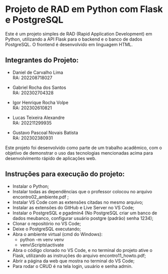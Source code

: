 # Projeto de RAD em Python com Flask e PostgreSQL

Este é um projeto simples de RAD (Rapid Application Development) em Python, utilizando a API Flask para o backend e o banco de dados PostgreSQL. O frontend é desenvolvido em linguagem HTML.

## Integrantes do Projeto:

- Daniel de Carvalho Lima  
  RA: 202208718027
  
- Gabriel Rocha dos Santos  
  RA: 202302704328
  
- Igor Henrique Rocha Volpe  
  RA: 202302610821
  
- Lucas Teixeira Alexandre  
  RA: 202211299935
  
- Gustavo Pascoal Novais Batista  
  RA: 202302380931

Este projeto foi desenvolvido como parte de um trabalho acadêmico, com o objetivo de demonstrar o uso das tecnologias mencionadas acima para desenvolvimento rápido de aplicações web.

## Instruções para execução do projeto:

- Instalar o Python;
- Instalar todas as dependências que o professor colocou no arquivo encontro02_ambiente.pdf ;
- Instalar VS Code com as extensões citadas no mesmo arquivo;
- Instalar as extensões do GitHub e Live Server no VS Code;
- Instalar o PostgreSQL e pgadmin4 (No PostgreSQL criar um banco de dados meubanco, configurar usuário postgre (padrão) senha 1234);
- Clonar o repositório no VS Code;
- Deixe o PostgreSQL executando;
- Abra o ambiente virtual (cmd do Windows):
   - python -m venv venv
   - venv\Scripts\activate
- Abra o código clonado no VS Code, e no terminal do projeto ative o Flask, utilizando as instruções do arquivo encontro11_howto.pdf;
- Abrir a página da web que mostra no terminal do VS Code;
- Para rodar o CRUD é na tela login, usuário e senha admin.

